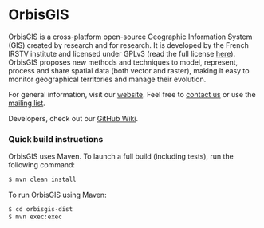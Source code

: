 OrbisGIS
=======

OrbisGIS is a cross-platform open-source Geographic Information System (GIS) created by research and for research. It is developed by the French IRSTV institute and licensed under GPLv3 (read the full license [here](https://github.com/irstv/orbisgis/blob/master/Licenses/license-GPL.txt)). OrbisGIS proposes new methods and techniques to model, represent, process and share spatial data (both vector and raster), making it easy to monitor geographical territories and manage their evolution.

For general information, visit our [website](http://www.orbisgis.org). Feel free to [contact us](http://www.orbisgis.org/contact/) or use the [mailing list](http://orbisgis.3871844.n2.nabble.com/).

Developers, check out our [GitHub Wiki](https://github.com/irstv/orbisgis/wiki).

### Quick build instructions

OrbisGIS uses Maven. To launch a full build (including tests), run the following command:
```bash
$ mvn clean install
```
To run OrbisGIS using Maven:
```bash
$ cd orbisgis-dist
$ mvn exec:exec
```
